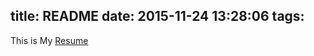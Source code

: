 title: README
date: 2015-11-24 13:28:06
tags: 
---
This is My [Resume](https://www.dropbox.com/s/38mfeb77ina5oix/Resume_20151130.pdf?dl=0)
